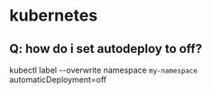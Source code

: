 # kubernetes

## Q: how do i set autodeploy to off?

kubectl label --overwrite namespace `my-namespace` automaticDeployment=off

